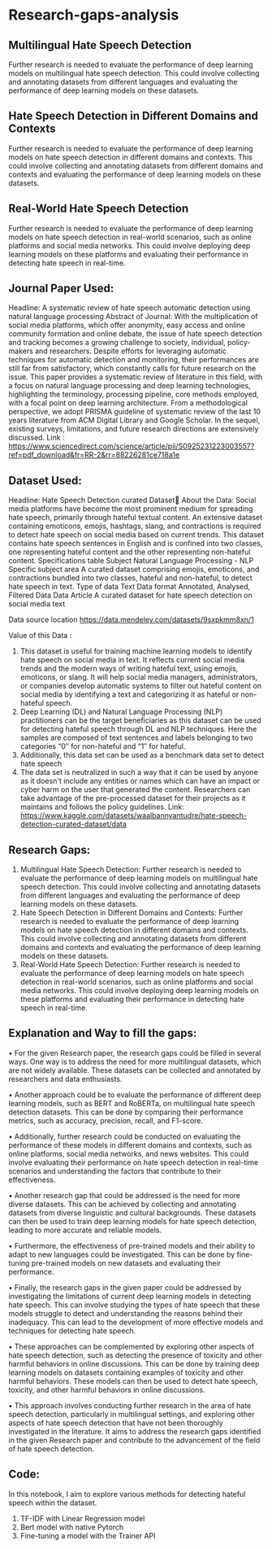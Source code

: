 # Research-gaps-analysis
## Multilingual Hate Speech Detection

Further research is needed to evaluate the performance of deep learning models on multilingual hate speech detection. This could involve collecting and annotating datasets from different languages and evaluating the performance of deep learning models on these datasets.

## Hate Speech Detection in Different Domains and Contexts

Further research is needed to evaluate the performance of deep learning models on hate speech detection in different domains and contexts. This could involve collecting and annotating datasets from different domains and contexts and evaluating the performance of deep learning models on these datasets.

## Real-World Hate Speech Detection

Further research is needed to evaluate the performance of deep learning models on hate speech detection in real-world scenarios, such as online platforms and social media networks. This could involve deploying deep learning models on these platforms and evaluating their performance in detecting hate speech in real-time.


## Journal Paper Used: 
Headline: A systematic review of hate speech automatic detection using natural language processing
Abstract of Journal: 
With the multiplication of social media platforms, which offer anonymity, easy access and online community formation and online debate, the issue of hate speech detection and tracking becomes a growing challenge to society, individual, policy-makers and researchers. Despite efforts for leveraging automatic techniques for automatic detection and monitoring, their performances are still far from satisfactory, which constantly calls for future research on the issue. This paper provides a systematic review of literature in this field, with a focus on natural language processing and deep learning technologies, highlighting the terminology, processing pipeline, core methods employed, with a focal point on deep learning architecture. From a methodological perspective, we adopt PRISMA guideline of systematic review of the last 10 years literature from ACM Digital Library and Google Scholar. In the sequel, existing surveys, limitations, and future research directions are extensively discussed.
Link : https://www.sciencedirect.com/science/article/pii/S0925231223003557?ref=pdf_download&fr=RR-2&rr=88226281ce718a1e


## Dataset Used:
Headline: Hate Speech Detection curated Dataset🤬
About the Data: Social media platforms have become the most prominent medium for spreading hate speech, primarily through hateful textual content. An extensive dataset containing emoticons, emojis, hashtags, slang, and contractions is required to detect hate speech on social media based on current trends. This dataset contains hate speech sentences in English and is confined into two classes, one representing hateful content and the other representing non-hateful content.
	Specifications table
Subject	Natural Language Processing - NLP
Specific subject area	A curated dataset comprising emojis, emoticons, and contractions bundled into two classes, hateful and non-hateful, to detect hate speech in text.
Type of data	Text
Data format	Annotated, Analysed, Filtered Data
Data Article	A curated dataset for hate speech detection on social media text

Data source location	https://data.mendeley.com/datasets/9sxpkmm8xn/1

Value of this Data :
1.	This dataset is useful for training machine learning models to identify hate speech on social media in text. It reflects current social media trends and the modern ways of writing hateful text, using emojis, emoticons, or slang. It will help social media managers, administrators, or companies develop automatic systems to filter out hateful content on social media by identifying a text and categorizing it as hateful or non-hateful speech.
2.	Deep Learning (DL) and Natural Language Processing (NLP) practitioners can be the target beneficiaries as this dataset can be used for detecting hateful speech through DL and NLP techniques. Here the samples are composed of text sentences and labels belonging to two categories “0″ for non-hateful and “1″ for hateful.
3.	Additionally, this data set can be used as a benchmark data set to detect hate speech
4.	The data set is neutralized in such a way that it can be used by anyone as it doesn't include any entities or names which can have an impact or cyber harm on the user that generated the content. Researchers can take advantage of the pre-processed dataset for their projects as it maintains and follows the policy guidelines.
Link: 
https://www.kaggle.com/datasets/waalbannyantudre/hate-speech-detection-curated-dataset/data

 
## Research Gaps: 
1.	Multilingual Hate Speech Detection: 
Further research is needed to evaluate the performance of deep learning models on multilingual hate speech detection. This could involve collecting and annotating datasets from different languages and evaluating the performance of deep learning models on these datasets.
2.	Hate Speech Detection in Different Domains and Contexts:
Further research is needed to evaluate the performance of deep learning models on hate speech detection in different domains and contexts. This could involve collecting and annotating datasets from different domains and contexts and evaluating the performance of deep learning models on these datasets.
3.	Real-World Hate Speech Detection: 
Further research is needed to evaluate the performance of deep learning models on hate speech detection in real-world scenarios, such as online platforms and social media networks. This could involve deploying deep learning models on these platforms and evaluating their performance in detecting hate speech in real-time.


## Explanation and Way to fill the gaps:
•	For the given Research paper, the research gaps could be filled in several ways. One way is to address the need for more multilingual datasets, which are not widely available. These datasets can be collected and annotated by researchers and data enthusiasts.

•	Another approach could be to evaluate the performance of different deep learning models, such as BERT and RoBERTa, on multilingual hate speech detection datasets. This can be done by comparing their performance metrics, such as accuracy, precision, recall, and F1-score.

•	Additionally, further research could be conducted on evaluating the performance of these models in different domains and contexts, such as online platforms, social media networks, and news websites. This could involve evaluating their performance on hate speech detection in real-time scenarios and understanding the factors that contribute to their effectiveness.

•	Another research gap that could be addressed is the need for more diverse datasets. This can be achieved by collecting and annotating datasets from diverse linguistic and cultural backgrounds. These datasets can then be used to train deep learning models for hate speech detection, leading to more accurate and reliable models.

•	Furthermore, the effectiveness of pre-trained models and their ability to adapt to new languages could be investigated. This can be done by fine-tuning pre-trained models on new datasets and evaluating their performance.

•	Finally, the research gaps in the given paper could be addressed by investigating the limitations of current deep learning models in detecting hate speech. This can involve studying the types of hate speech that these models struggle to detect and understanding the reasons behind their inadequacy. This can lead to the development of more effective models and techniques for detecting hate speech.

•	These approaches can be complemented by exploring other aspects of hate speech detection, such as detecting the presence of toxicity and other harmful behaviors in online discussions. This can be done by training deep learning models on datasets containing examples of toxicity and other harmful behaviors. These models can then be used to detect hate speech, toxicity, and other harmful behaviors in online discussions.

•	This approach involves conducting further research in the area of hate speech detection, particularly in multilingual settings, and exploring other aspects of hate speech detection that have not been thoroughly investigated in the literature. It aims to address the research gaps identified in the given Research paper and contribute to the advancement of the field of hate speech detection.


## Code: 
In this notebook, I aim to explore various methods for detecting hateful speech within the dataset.
1.	TF-IDF with Linear Regression model
2.	Bert model with native Pytorch
3.	Fine-tuning a model with the Trainer API

